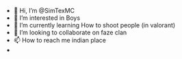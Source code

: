 - 👋 Hi, I’m @SimTexMC
- 👀 I’m interested in Boys
- 🌱 I’m currently learning How to shoot people (in valorant) 
- 💞️ I’m looking to collaborate on faze clan
- 📫 How to reach me indian place
-

<!---
SimTexMC/SimTexMC is a ✨ special ✨ repository because its `README.md` (this file) appears on your GitHub profile.
You can click the Preview link to take a look at your changes.
--->
